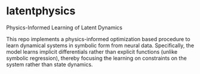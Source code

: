 # latentphysics
Physics-Informed Learning of Latent Dynamics

This repo implements a physics-informed optimization based procedure to learn dynamical systems in symbolic form from neural data. Specifically, the model learns implicit differentials rather than explicit functions (unlike symbolic regression), thereby focusing the learning on constraints on the system rather than state dynamics. 
